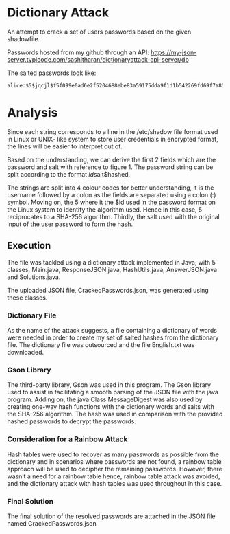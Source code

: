 # Dictionary Attack
An attempt to crack a set of users passwords based on the given shadowfile. 

Passwords hosted from my github through an API: https://my-json-server.typicode.com/sashitharan/dictionaryattack-api-server/db 

The salted passwords look like: 

```
alice:$5$jqcjl$f5f099e0ad6e2f5204688ebe83a59175dda9f1d1b542269fd69f7a8530242495
```

# Analysis

Since each string corresponds to a line in the /etc/shadow file format used in Linux or UNIX- like system to store user credentials in encrypted format, the lines will be easier to interpret out of.

Based on the understanding, we can derive the first 2 fields which are the password and salt with reference to figure 1. The password string can be split according to the format $id$salt$hashed. 

The strings are split into 4 colour codes for better understanding,  it is the username followed by a colon as the fields are separated using a colon (:) symbol. Moving on, the $5$ where it the $id used in the password format on the Linux system to identify the algorithm used. Hence in this case, $5$ reciprocates to a SHA-256 algorithm. Thirdly, the salt used with the original input of the user password to form the hash.

## Execution
The file was tackled using a dictionary attack implemented in Java, with 5 classes, Main.java, ResponseJSON.java, HashUtils.java, AnswerJSON.java and Solutions.java. 

The uploaded JSON file, CrackedPasswords.json, was generated using these classes.

### Dictionary File
As the name of the attack suggests, a file containing a dictionary of words were needed in order to create my set of salted hashes from the dictionary file. The dictionary file was outsourced and the file English.txt was downloaded.

### Gson Library
The third-party library, Gson was used in this program. The Gson library used to assist in facilitating a smooth parsing of the JSON file with the java program. Adding on, the java Class MessageDigest was also used by creating one-way hash functions with the dictionary words and salts with the SHA-256 algorithm. The hash was used in comparison with the provided hashed passwords to decrypt the passwords.

### Consideration for a Rainbow Attack
Hash tables were used to recover as many passwords as possible from the dictionary and in scenarios where passwords are not found, a rainbow table approach will be used to decipher the remaining passwords. However, there wasn’t a need for a rainbow table hence, rainbow table attack was avoided, and the dictionary attack with hash tables was used throughout in this case.

### Final Solution
The final solution of the resolved passwords are attached in the JSON file named CrackedPasswords.json
